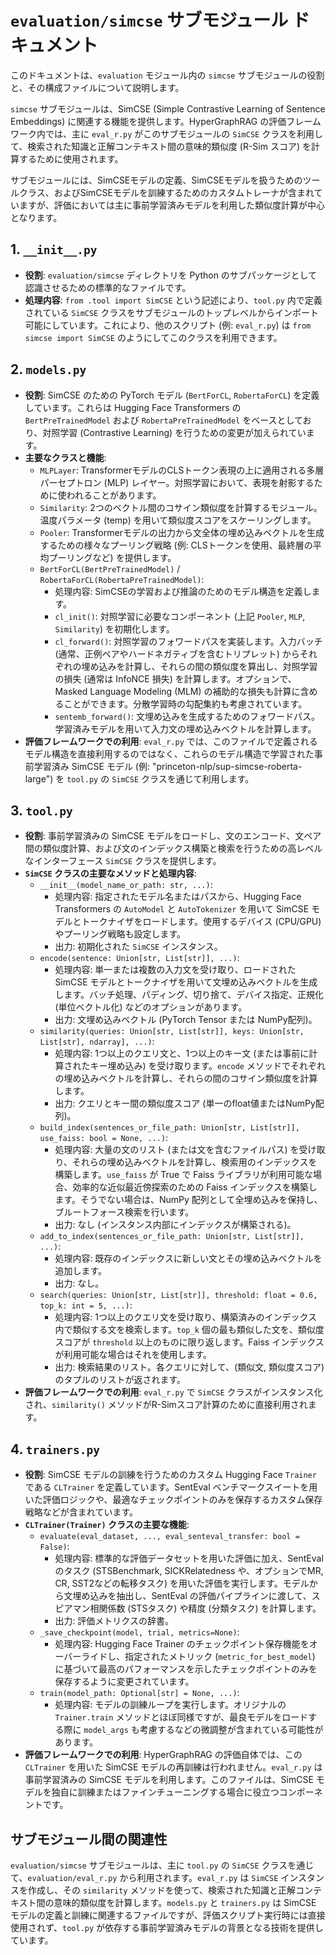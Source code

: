 # `evaluation/simcse` サブモジュール ドキュメント

このドキュメントは、`evaluation` モジュール内の `simcse` サブモジュールの役割と、その構成ファイルについて説明します。

`simcse` サブモジュールは、SimCSE (Simple Contrastive Learning of Sentence Embeddings) に関連する機能を提供します。HyperGraphRAG の評価フレームワーク内では、主に `eval_r.py` がこのサブモジュールの `SimCSE` クラスを利用して、検索された知識と正解コンテキスト間の意味的類似度 (R-Sim スコア) を計算するために使用されます。

サブモジュールには、SimCSEモデルの定義、SimCSEモデルを扱うためのツールクラス、およびSimCSEモデルを訓練するためのカスタムトレーナが含まれていますが、評価においては主に事前学習済みモデルを利用した類似度計算が中心となります。

## 1. `__init__.py`

*   **役割**:
    `evaluation/simcse` ディレクトリを Python のサブパッケージとして認識させるための標準的なファイルです。
*   **処理内容**:
    `from .tool import SimCSE` という記述により、`tool.py` 内で定義されている `SimCSE` クラスをサブモジュールのトップレベルからインポート可能にしています。これにより、他のスクリプト (例: `eval_r.py`) は `from simcse import SimCSE` のようにしてこのクラスを利用できます。

## 2. `models.py`

*   **役割**:
    SimCSE のための PyTorch モデル (`BertForCL`, `RobertaForCL`) を定義しています。これらは Hugging Face Transformers の `BertPreTrainedModel` および `RobertaPreTrainedModel` をベースとしており、対照学習 (Contrastive Learning) を行うための変更が加えられています。
*   **主要なクラスと機能**:
    *   `MLPLayer`: TransformerモデルのCLSトークン表現の上に適用される多層パーセプトロン (MLP) レイヤー。対照学習において、表現を射影するために使われることがあります。
    *   `Similarity`: 2つのベクトル間のコサイン類似度を計算するモジュール。温度パラメータ (temp) を用いて類似度スコアをスケーリングします。
    *   `Pooler`: Transformerモデルの出力から文全体の埋め込みベクトルを生成するための様々なプーリング戦略 (例: CLSトークンを使用、最終層の平均プーリングなど) を提供します。
    *   `BertForCL(BertPreTrainedModel)` / `RobertaForCL(RobertaPreTrainedModel)`:
        *   処理内容: SimCSEの学習および推論のためのモデル構造を定義します。
        *   `cl_init()`: 対照学習に必要なコンポーネント (上記 `Pooler`, `MLP`, `Similarity`) を初期化します。
        *   `cl_forward()`: 対照学習のフォワードパスを実装します。入力バッチ (通常、正例ペアやハードネガティブを含むトリプレット) からそれぞれの埋め込みを計算し、それらの間の類似度を算出し、対照学習の損失 (通常は InfoNCE 損失) を計算します。オプションで、Masked Language Modeling (MLM) の補助的な損失も計算に含めることができます。分散学習時の勾配集約も考慮されています。
        *   `sentemb_forward()`: 文埋め込みを生成するためのフォワードパス。学習済みモデルを用いて入力文の埋め込みベクトルを計算します。
*   **評価フレームワークでの利用**:
    `eval_r.py` では、このファイルで定義されるモデル構造を直接利用するのではなく、これらのモデル構造で学習された事前学習済み SimCSE モデル (例: "princeton-nlp/sup-simcse-roberta-large") を `tool.py` の `SimCSE` クラスを通じて利用します。

## 3. `tool.py`

*   **役割**:
    事前学習済みの SimCSE モデルをロードし、文のエンコード、文ペア間の類似度計算、および文のインデックス構築と検索を行うための高レベルなインターフェース `SimCSE` クラスを提供します。
*   **`SimCSE` クラスの主要なメソッドと処理内容**:
    *   `__init__(model_name_or_path: str, ...)`:
        *   処理内容: 指定されたモデル名またはパスから、Hugging Face Transformers の `AutoModel` と `AutoTokenizer` を用いて SimCSE モデルとトークナイザをロードします。使用するデバイス (CPU/GPU) やプーリング戦略も設定します。
        *   出力: 初期化された `SimCSE` インスタンス。
    *   `encode(sentence: Union[str, List[str]], ...)`:
        *   処理内容: 単一または複数の入力文を受け取り、ロードされた SimCSE モデルとトークナイザを用いて文埋め込みベクトルを生成します。バッチ処理、パディング、切り捨て、デバイス指定、正規化 (単位ベクトル化) などのオプションがあります。
        *   出力: 文埋め込みベクトル (PyTorch Tensor または NumPy配列)。
    *   `similarity(queries: Union[str, List[str]], keys: Union[str, List[str], ndarray], ...)`:
        *   処理内容: 1つ以上のクエリ文と、1つ以上のキー文 (または事前に計算されたキー埋め込み) を受け取ります。`encode` メソッドでそれぞれの埋め込みベクトルを計算し、それらの間のコサイン類似度を計算します。
        *   出力: クエリとキー間の類似度スコア (単一のfloat値またはNumPy配列)。
    *   `build_index(sentences_or_file_path: Union[str, List[str]], use_faiss: bool = None, ...)`:
        *   処理内容: 大量の文のリスト (または文を含むファイルパス) を受け取り、それらの埋め込みベクトルを計算し、検索用のインデックスを構築します。`use_faiss` が True で Faiss ライブラリが利用可能な場合、効率的な近似最近傍探索のための Faiss インデックスを構築します。そうでない場合は、NumPy 配列として全埋め込みを保持し、ブルートフォース検索を行います。
        *   出力: なし (インスタンス内部にインデックスが構築される)。
    *   `add_to_index(sentences_or_file_path: Union[str, List[str]], ...)`:
        *   処理内容: 既存のインデックスに新しい文とその埋め込みベクトルを追加します。
        *   出力: なし。
    *   `search(queries: Union[str, List[str]], threshold: float = 0.6, top_k: int = 5, ...)`:
        *   処理内容: 1つ以上のクエリ文を受け取り、構築済みのインデックス内で類似する文を検索します。`top_k` 個の最も類似した文を、類似度スコアが `threshold` 以上のものに限り返します。Faiss インデックスが利用可能な場合はそれを使用します。
        *   出力: 検索結果のリスト。各クエリに対して、(類似文, 類似度スコア) のタプルのリストが返されます。
*   **評価フレームワークでの利用**:
    `eval_r.py` で `SimCSE` クラスがインスタンス化され、`similarity()` メソッドがR-Simスコア計算のために直接利用されます。

## 4. `trainers.py`

*   **役割**:
    SimCSE モデルの訓練を行うためのカスタム Hugging Face `Trainer` である `CLTrainer` を定義しています。SentEval ベンチマークスイートを用いた評価ロジックや、最適なチェックポイントのみを保存するカスタム保存戦略などが含まれています。
*   **`CLTrainer(Trainer)` クラスの主要な機能**:
    *   `evaluate(eval_dataset, ..., eval_senteval_transfer: bool = False)`:
        *   処理内容: 標準的な評価データセットを用いた評価に加え、SentEval のタスク (STSBenchmark, SICKRelatedness や、オプションでMR, CR, SST2などの転移タスク) を用いた評価を実行します。モデルから文埋め込みを抽出し、SentEval の評価パイプラインに渡して、スピアマン相関係数 (STSタスク) や精度 (分類タスク) を計算します。
        *   出力: 評価メトリクスの辞書。
    *   `_save_checkpoint(model, trial, metrics=None)`:
        *   処理内容: Hugging Face Trainer のチェックポイント保存機能をオーバーライドし、指定されたメトリック (`metric_for_best_model`) に基づいて最高のパフォーマンスを示したチェックポイントのみを保存するように変更されています。
    *   `train(model_path: Optional[str] = None, ...)`:
        *   処理内容: モデルの訓練ループを実行します。オリジナルの `Trainer.train` メソッドとほぼ同様ですが、最良モデルをロードする際に `model_args` も考慮するなどの微調整が含まれている可能性があります。
*   **評価フレームワークでの利用**:
    HyperGraphRAG の評価自体では、この `CLTrainer` を用いた SimCSE モデルの再訓練は行われません。`eval_r.py` は事前学習済みの SimCSE モデルを利用します。このファイルは、SimCSE モデルを独自に訓練またはファインチューニングする場合に役立つコンポーネントです。

## サブモジュール間の関連性

`evaluation/simcse` サブモジュールは、主に `tool.py` の `SimCSE` クラスを通じて、`evaluation/eval_r.py` から利用されます。`eval_r.py` は `SimCSE` インスタンスを作成し、その `similarity` メソッドを使って、検索された知識と正解コンテキスト間の意味的類似度を計算します。`models.py` と `trainers.py` は SimCSE モデルの定義と訓練に関連するファイルですが、評価スクリプト実行時には直接使用されず、`tool.py` が依存する事前学習済みモデルの背景となる技術を提供しています。
